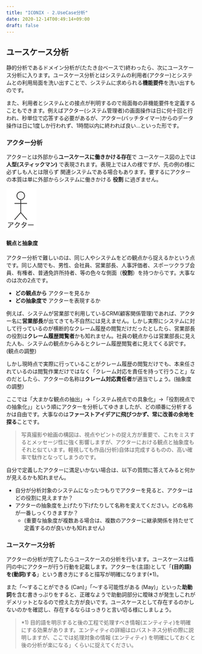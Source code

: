 ```yaml
---
title: "ICONIX - 2.UseCase分析"
date: 2020-12-14T00:49:14+09:00
draft: false
---
```


##  ユースケース分析
静的分析であるドメイン分析が(たたき台ベースで)終わったら、次にユースケース分析に入ります。ユースケース分析とはシステムの利用者(アクター)とシステムとの利用局面を洗い出すことで、システムに求められる**機能要件**を洗い出すものです。

また、利用者とシステムとの接点が判明するので局面毎の非機能要件を定義することもできます。例えばアクター(システム管理者)の画面操作は日に何十回と行われ、秒単位で応答する必要があるが、アクター(バッチタイマー)からのデータ操作は日に1度しか行われず、1時間以内に終われば良い…といった形です。

### アクター分析
アクターとは外部から**ユースケースに働きかける存在**で ユースケース図の上では **人型(スティックマン)** で表現されます。表現上では人の様ですが、先の例の様に必ずしも人とは限らず 関連システムである場合もあります。要するにアクターの本質は単に外部からシステムに働きかける **役割** に過ぎません。

![](./actor.png)

#### 観点と抽象度

アクター分析で難しいのは、同じ人やシステムをどの観点から捉えるかという点です。同じ人間でも、男性、会社員、営業部長、人事評価者、スポーツクラブ会員、有権者、普通免許所持者、等の色々な側面（**役割**）を持つからです。大事なのは次の2点です。
- **どの観点から** アクターを見るか
- **どの抽象度で** アクターを表現するか

例えば、システムが営業部で利用しているCRM(顧客関係管理)であれば、アクター名に**営業部長**が出てきても不自然には見えません。しかし実際にシステムに対して行っているのが横断的なクレーム履歴の閲覧だけだったとしたら、営業部長の役割は**クレーム履歴閲覧者**かも知れません。社員の観点からは営業部長に見えた人も、システムの観点からみるとクレーム履歴閲覧者に見えてくる訳です。(観点の調整)

しかし現時点で実際に行っていることがクレーム履歴の閲覧だけでも、本来任されているのは閲覧作業だけではなく「クレーム対応を責任を持って行うこと」なのだとしたら、アクターの名称は**クレーム対応責任者**が適当でしょう。(抽象度の調整)

ここでは「大まかな観点の抽出」→「システム視点での具象化」→「役割視点での抽象化」」という順にアクターを分析してゆきましたが、どの順番に分析するかは自由です。大事なのは**ファーストアイデアに飛びつかず、常に改善の余地を探る**ことです。

> 写真撮影や絵画の構図は、視点やピントの捉え方が重要で、これをミスするとメッセージ性に強く影響しますが、アクターにおける観点と抽象度もそれと似ています。軽視しても作品(分析)自体は完成するものの、高い確率で駄作となってしまうのです。

自分で定義したアクターに満足いかない場合は、以下の質問に答えてみると何かが見えるかも知れません。

- 自分が分析対象のシステムになったつもりでアクターを見ると、アクターはどの役割に見えますか？
- アクターの抽象度を上げたり下げたりして名称を変えてください。どの名称が一番しっくりきますか？
  - (重要な抽象度が複数ある場合は、複数のアクターに継承関係を持たせて定義するのが良いかも知れません)

### ユースケース分析
アクターの分析が完了したらユースケースの分析を行います。ユースケースは楕円の中にアクターが行う行動を記載します。アクターを(主語)として「**(目的語)を(動詞)する**」という書き方にすると描写が明確になります(*1)。

また「〜することができる (Can)」「〜する可能性がある (May)」といった**助動詞**を含む書きっぷりをすると、正確なようで助動詞部分に曖昧さが発生しこれがデメリットとなるので控えた方が良いです。ユースケースとして存在するのかしないのかを確認し、存在するならはっきりと言い切る様にしましょう。

> *1) 目的語を明示すると後の工程で処理すべき情報(エンティティ)を明確にする効果があります。エンティティの詳細はロバストネス分析の際に説明しますが、ここでは処理対象の情報 (エンティティ) を明確にしておくと後の分析が楽になる」くらいに捉えてください。

